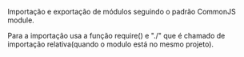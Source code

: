 Importação e exportação de módulos seguindo o padrão CommonJS module.

Para a importação usa a função require() e "./" que é chamado de importação relativa(quando o modulo está no mesmo projeto).